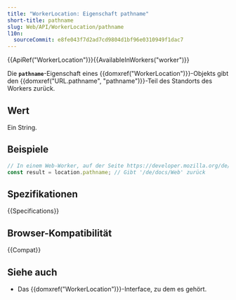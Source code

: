 ```yaml
---
title: "WorkerLocation: Eigenschaft pathname"
short-title: pathname
slug: Web/API/WorkerLocation/pathname
l10n:
  sourceCommit: e8fe043f7d2ad7cd9804d1bf96e0310949f1dac7
---
```


{{ApiRef("WorkerLocation")}}{{AvailableInWorkers("worker")}}

Die **`pathname`**-Eigenschaft eines {{domxref("WorkerLocation")}}-Objekts gibt den {{domxref("URL.pathname", "pathname")}}-Teil des Standorts des Workers zurück.

## Wert

Ein String.

## Beispiele

```js
// In einem Web-Worker, auf der Seite https://developer.mozilla.org/de/docs/Web
const result = location.pathname; // Gibt '/de/docs/Web' zurück
```

## Spezifikationen

{{Specifications}}

## Browser-Kompatibilität

{{Compat}}

## Siehe auch

- Das {{domxref("WorkerLocation")}}-Interface, zu dem es gehört.
